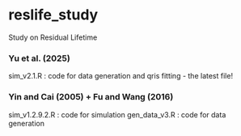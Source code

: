 # reslife_study

Study on Residual Lifetime

### Yu et al. (2025)
sim_v2.1.R : code for data generation and qris fitting - the latest file!

### Yin and Cai (2005) + Fu and Wang (2016)
sim_v1.2.9.2.R : code for simulation
gen_data_v3.R : code for data generation
